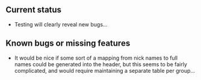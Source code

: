 ## Current status

* Testing will clearly reveal new bugs...

## Known bugs or missing features
* It would be nice if some sort of a mapping from nick names to full names could be generated into the header, but this seems to be fairly complicated, and would require maintaining a separate table per group…
